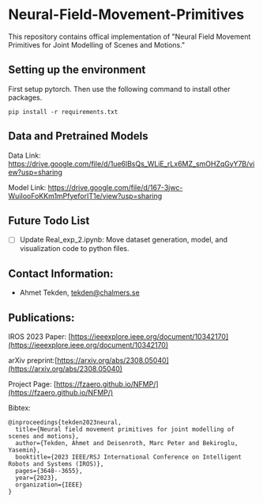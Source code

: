 # Neural-Field-Movement-Primitives

This repository contains offical implementation of "Neural Field Movement Primitives for Joint Modelling of Scenes and Motions."

## Setting up the environment

First setup pytorch. Then use the following command to install other packages. 

```
pip install -r requirements.txt
```
## Data and Pretrained Models

Data Link: https://drive.google.com/file/d/1ue6lBsQs_WLiE_rLx6MZ_smOHZqGyY7B/view?usp=sharing

Model Link: https://drive.google.com/file/d/167-3jwc-WuiIooFoKKm1mPfyeforIT1e/view?usp=sharing

## Future Todo List

- [ ] Update Real_exp_2.ipynb: Move dataset generation, model, and visualization code to python files.

## Contact Information:

* Ahmet Tekden,  tekden@chalmers.se

## Publications:

IROS 2023 Paper: [https://ieeexplore.ieee.org/document/10342170](https://ieeexplore.ieee.org/document/10342170)

arXiv preprint:[https://arxiv.org/abs/2308.05040](https://arxiv.org/abs/2308.05040)

Project Page: [https://fzaero.github.io/NFMP/](https://fzaero.github.io/NFMP/)

Bibtex:

```
@inproceedings{tekden2023neural,
  title={Neural field movement primitives for joint modelling of scenes and motions},
  author={Tekden, Ahmet and Deisenroth, Marc Peter and Bekiroglu, Yasemin},
  booktitle={2023 IEEE/RSJ International Conference on Intelligent Robots and Systems (IROS)},
  pages={3648--3655},
  year={2023},
  organization={IEEE}
}
   ```
